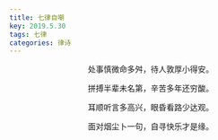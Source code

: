 ```yaml
---
title: 七律自嘲
key: 2019.5.30
tags: 七律
categories: 律诗
---
```


<p align="center">处事慎微命多舛，待人敦厚小得安。
</p>
<p align="center">拼搏半辈未名第，辛苦多年还穷酸。
</p>
<p align="center">耳顺听言多高兴，眼昏看路少达观。
</p>
<p align="center">面对烟尘卜一句，自寻快乐才是缘。
</p>
